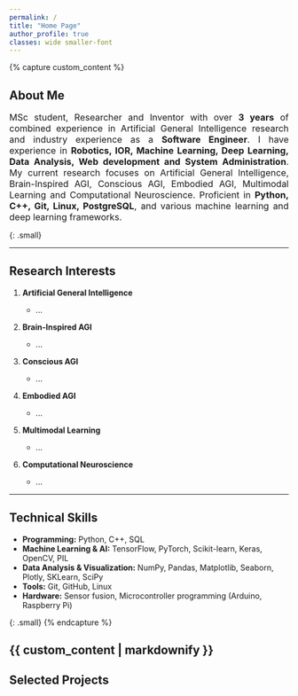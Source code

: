 ```yaml
---
permalink: /
title: "Home Page"
author_profile: true
classes: wide smaller-font
---
```


{% capture custom_content %}
## About Me
<div style="text-align: justify; font-size: 16px;">
MSc student, Researcher and Inventor with over <strong>3 years</strong> of combined experience in Artificial General Intelligence research and industry experience as a <strong>Software Engineer</strong>. I have experience in <strong>Robotics, IOR, Machine Learning, Deep Learning, Data Analysis, Web development and System Administration</strong>. My current research focuses on Artificial General Intelligence, Brain-Inspired AGI, Conscious AGI, Embodied AGI, Multimodal Learning and Computational Neuroscience. Proficient in <strong>Python, C++, Git, Linux, PostgreSQL</strong>, and various machine learning and deep learning frameworks.
</div>


{: .small}

---
## Research Interests

1. **Artificial General Intelligence**
   - ...

2. **Brain-Inspired AGI**
   - ...

3. **Conscious AGI**
   - ...

4. **Embodied AGI**
   - ...

5. **Multimodal Learning**
   - ...

6. **Computational Neuroscience**
   - ...

---
## Technical Skills
- **Programming:** Python, C++, SQL
- **Machine Learning & AI:** TensorFlow, PyTorch, Scikit-learn, Keras, OpenCV, PIL
- **Data Analysis & Visualization:** NumPy, Pandas, Matplotlib, Seaborn, Plotly, SKLearn, SciPy
- **Tools:** Git, GitHub, Linux
- **Hardware:** Sensor fusion, Microcontroller programming (Arduino, Raspberry Pi)

{: .small}
{% endcapture %}

{{ custom_content | markdownify }}
 ---

## Selected Projects 
